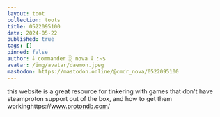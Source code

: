 ```yaml
---
layout: toot
collection: toots
title: 0522095100
date: 2024-05-22
published: true
tags: []
pinned: false
author: ⸸ commander ░ nova ⸸ :~$
avatar: /img/avatar/daemon.jpeg
mastodon: https://mastodon.online/@cmdr_nova/0522095100
---
```


this website is a great resource for tinkering with games that don't have steamproton support out of the box, and how to get them workinghttps://www.protondb.com/

